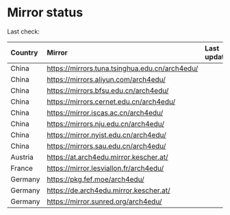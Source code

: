 <script src="./time.js"></script>
# Mirror status
Last check: <script type="text/javascript">localize(1703387901.1208017);</script>

|Country|Mirror|Last update|
|:------|:-----|:----------|
|China|https://mirrors.tuna.tsinghua.edu.cn/arch4edu/|<script type="text/javascript">localize(1703356135);</script>|
|China|https://mirrors.aliyun.com/arch4edu/|<script type="text/javascript">localize(1703356135);</script>|
|China|https://mirrors.bfsu.edu.cn/arch4edu/|<script type="text/javascript">localize(1703356135);</script>|
|China|https://mirrors.cernet.edu.cn/arch4edu/|<script type="text/javascript">localize(1703356135);</script>|
|China|https://mirror.iscas.ac.cn/arch4edu/|<script type="text/javascript">localize(1703356135);</script>|
|China|https://mirrors.nju.edu.cn/arch4edu/|<script type="text/javascript">localize(1703356135);</script>|
|China|https://mirror.nyist.edu.cn/arch4edu/|<script type="text/javascript">localize(1703356135);</script>|
|China|https://mirrors.sau.edu.cn/arch4edu/|<script type="text/javascript">localize(1703356135);</script>|
|Austria|https://at.arch4edu.mirror.kescher.at/|<script type="text/javascript">localize(1703356135);</script>|
|France|https://mirror.lesviallon.fr/arch4edu/|<script type="text/javascript">localize(1703356135);</script>|
|Germany|https://pkg.fef.moe/arch4edu/|<script type="text/javascript">localize(1703356135);</script>|
|Germany|https://de.arch4edu.mirror.kescher.at/|<script type="text/javascript">localize(1703356135);</script>|
|Germany|https://mirror.sunred.org/arch4edu/|<script type="text/javascript">localize(1703356135);</script>|

<script src="./tablefilter/tablefilter.js"></script>
<script src="./table.js"></script>